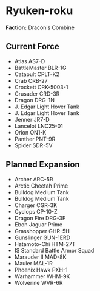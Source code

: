 # Ryuken-roku
**Faction:** Draconis Combine
## Current Force
- Atlas AS7-D
- BattleMaster BLR-1G
- Catapult CPLT-K2
- Crab CRB-27
- Crockett CRK-5003-1
- Crusader CRD-3R
- Dragon DRG-1N
- J. Edgar Light Hover Tank
- J. Edgar Light Hover Tank
- Jenner JR7-D
- Lancelot LNC25-01
- Orion ON1-K
- Panther PNT-9R
- Spider SDR-5V
## Planned Expansion
- Archer ARC-5R
- Arctic Cheetah Prime
- Bulldog Medium Tank
- Bulldog Medium Tank
- Charger CGR-3K
- Cyclops CP-10-Z
- Dragon Fire DRG-3F
- Ebon Jaguar Prime
- Grasshopper GHR-5H
- Gunslinger GUN-1ERD
- Hatamoto-Chi HTM-27T
- IS Standard Battle Armor Squad
- Marauder II MAD-8K
- Mauler MAL-1R
- Phoenix Hawk PXH-1
- Warhammer WHM-9K
- Wolverine WVR-6R
